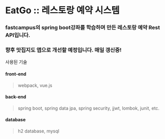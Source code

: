 # EatGo :: 레스토랑 예약 시스템 

### fastcampus의 spring boot강좌를 학습하며 만든 레스토랑 예약 Rest API입니다.
### 향후 맛집지도 앱으로 개선할 예정입니다. 매일 갱신중!

사용된 기술
#### front-end 
  > webpack, vue.js

#### back-end 
  > spring boot, spring data jpa, spring security, jjwt, lombok, junit, etc.

#### database 
  > h2 database, mysql
